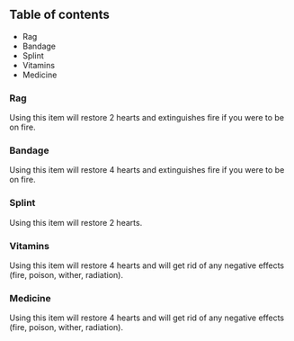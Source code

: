 ## Table of contents
* Rag
* Bandage
* Splint
* Vitamins
* Medicine

### Rag
Using this item will restore 2 hearts and extinguishes fire if you were to be on fire.

### Bandage
Using this item will restore 4 hearts and extinguishes fire if you were to be on fire.

### Splint
Using this item will restore 2 hearts.

### Vitamins
Using this item will restore 4 hearts and will get rid of any negative effects (fire, poison, wither, radiation).

### Medicine
Using this item will restore 4 hearts and will get rid of any negative effects (fire, poison, wither, radiation).
